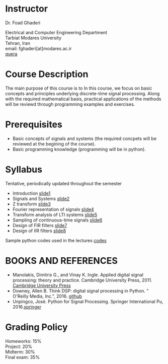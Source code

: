 # Instructor
Dr. Foad Ghaderi

  Electrical and Computer Engineering Department  
  Tarbiat Modares University  
  Tehran, Iran  
  email: fghaderi[at]modares.ac.ir  
  [quera](https://quera.ir/course/3649/)

# Course Description
The main purpose of this course is to 
In this course, we focus on basic concepts and principles underlying discrete-time signal processing. Along with the required mathematical basis, practical applications of the methods will be reviewd through programming examples and exercises.


# Prerequisites
- Basic concepts of signals and systems (the required concpets will be reviewed at the begining of the course).
- Basic programming knowledge (programming will be in python).

# Syllabus  
Tentative, periodically updated throughout the semester  
- Introduction [slide1](https://fghaderi.github.io/DSP/slides/1_Introduction.pdf)
- Signals and Systems [slide2](https://fghaderi.github.io/DSP/slides/2_Signals_and_systems.pdf)
- Z transform [slide3](https://fghaderi.github.io/DSP/slides/3_Z-ransform.pdf)
- Fourier representation of signals [slide4](https://fghaderi.github.io/DSP/slides/4_Fourier_representation_of_signals.pdf)
- Transform analysis of LTI systems [slide5](https://fghaderi.github.io/DSP/slides/5_Transform_analysis_of_LTI_systems.pdf)
- Sampling of continuous-time signals [slide6](https://fghaderi.github.io/DSP/slides/6_Sampling_of_continuous-time_signals.pdf)
- Design of FIR filters [slide7](https://fghaderi.github.io/DSP/slides/7_Design_of_FIR_filters.pdf)
- Design of IIR filters [slide8](https://fghaderi.github.io/DSP/slides/8_Design_of_IIR_filters.pdf)

Sample python codes used in the lectures [codes](https://github.com/fghaderi/DSP/tree/master/code)

# BOOKS AND REFERENCES
- Manolakis, Dimitris G., and Vinay K. Ingle. Applied digital signal processing: theory and practice. Cambridge University Press, 2011. [Cambridge University Press](https://www.cambridge.org/ir/academic/subjects/engineering/communications-and-signal-processing/applied-digital-signal-processing-theory-and-practice?format=HB)  
- Downey, Allen B. Think DSP: digital signal processing in Python. " O'Reilly Media, Inc.", 2016. [github](https://github.com/AllenDowney/ThinkDSP)  
- Unpingco, José. Python for Signal Processing. Springer International Pu, 2016.[springer](https://www.springer.com/gp/book/9783319013411)

# Grading Policy

Homeworks: 15%  
Project: 20%  
Midterm: 30%  
Final exam: 35%  
